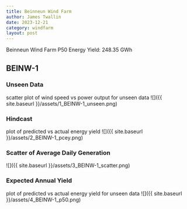 ```yaml
---
title: Beinneun Wind Farm
author: James Twallin
date: 2023-12-21
category: windfarm
layout: post
---
```

Beinneun Wind Farm P50 Energy Yield: 248.35 GWh

BEINW-1
-------------
### Unseen Data 
scatter plot of wind speed vs power output for unseen data
![]({{ site.baseurl }}/assets/1_BEINW-1_unseen.png)
### Hindcast 
plot of predicted vs actual energy yield
![]({{ site.baseurl }}/assets/2_BEINW-1_pcey.png)
### Scatter of Average Daily Generation 

![]({{ site.baseurl }}/assets/3_BEINW-1_scatter.png)
### Expected Annual Yield 
plot of predicted vs actual energy yield for unseen data
![]({{ site.baseurl }}/assets/4_BEINW-1_p50.png)

